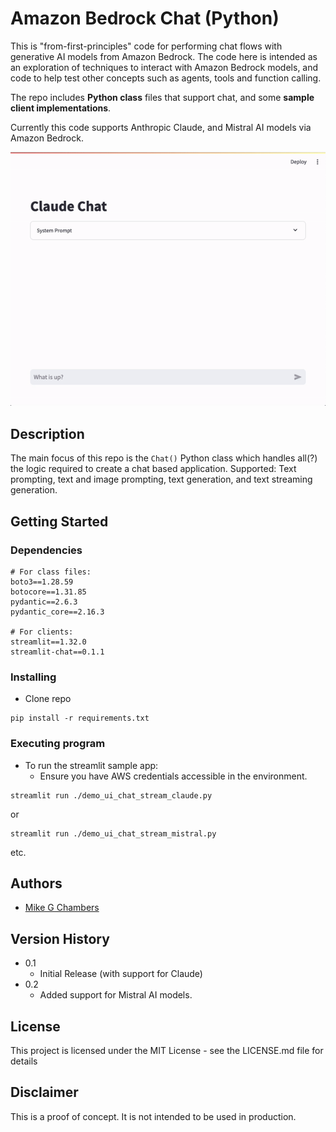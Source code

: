 # Amazon Bedrock Chat (Python) 

This is "from-first-principles" code for performing chat flows with generative AI models from Amazon Bedrock. The code here is intended as an exploration of techniques to interact with Amazon Bedrock models, and code to help test other concepts such as agents, tools and function calling. 

The repo includes __Python class__ files that support chat, and some __sample client implementations__.

Currently this code supports Anthropic Claude, and Mistral AI models via Amazon Bedrock.

![StreamLit Demo](./img/streamlit_demo.gif "demo_ui_chat_stream.py in action")

## Description

The main focus of this repo is the `Chat()` Python class which handles all(?) the logic required to create a chat based application. Supported: Text prompting, text and image prompting, text generation, and text streaming generation.

## Getting Started

### Dependencies

```
# For class files:
boto3==1.28.59
botocore==1.31.85
pydantic==2.6.3
pydantic_core==2.16.3

# For clients:
streamlit==1.32.0
streamlit-chat==0.1.1
```

### Installing

* Clone repo
```
pip install -r requirements.txt
```

### Executing program

* To run the streamlit sample app:
    * Ensure you have AWS credentials accessible in the environment.

```
streamlit run ./demo_ui_chat_stream_claude.py
```

or 

```
streamlit run ./demo_ui_chat_stream_mistral.py
```

etc.

## Authors

 - [Mike G Chambers](https://linkedin.com/in/mikegchambers)

## Version History

* 0.1
    * Initial Release (with support for Claude)
* 0.2
    * Added support for Mistral AI models.

## License

This project is licensed under the MIT License - see the LICENSE.md file for details

## Disclaimer

This is a proof of concept. It is not intended to be used in production.